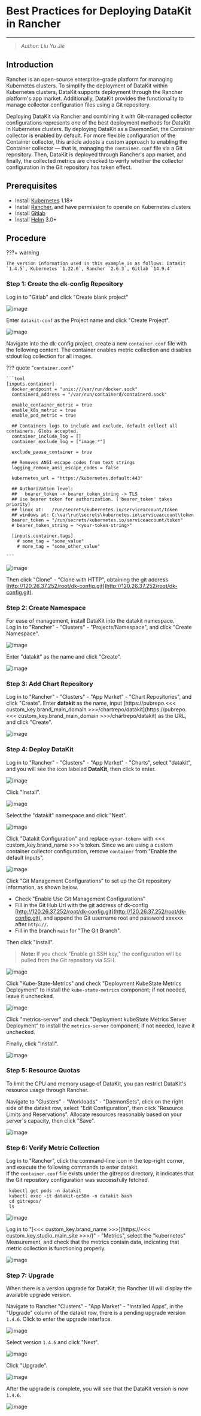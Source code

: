 # Best Practices for Deploying DataKit in Rancher

---

> _Author: Liu Yu Jie_

## Introduction

Rancher is an open-source enterprise-grade platform for managing Kubernetes clusters. To simplify the deployment of DataKit within Kubernetes clusters, DataKit supports deployment through the Rancher platform's app market. Additionally, DataKit provides the functionality to manage collector configuration files using a Git repository.

Deploying DataKit via Rancher and combining it with Git-managed collector configurations represents one of the best deployment methods for DataKit in Kubernetes clusters. By deploying DataKit as a DaemonSet, the Container collector is enabled by default. For more flexible configuration of the Container collector, this article adopts a custom approach to enabling the Container collector — that is, managing the `container.conf` file via a Git repository. Then, DataKit is deployed through Rancher's app market, and finally, the collected metrics are checked to verify whether the collector configuration in the Git repository has taken effect.

## Prerequisites

- Install [Kubernetes](https://kubernetes.io/docs/setup/production-environment/tools/) 1.18+
- Install [Rancher](https://rancher.com/docs/rancher/v2.6/en/installation/), and have permission to operate on Kubernetes clusters
- Install [Gitlab](https://about.gitlab.com/)
- Install [Helm](https://github.com/helm/helm) 3.0+

## Procedure

???+ warning

    The version information used in this example is as follows: DataKit `1.4.5`, Kubernetes `1.22.6`, Rancher `2.6.3`, Gitlab `14.9.4`

### Step 1: Create the dk-config Repository

Log in to "Gitlab" and click "Create blank project"

![image](../images/rancher-install-1.png)

Enter `datakit-conf` as the Project name and click "Create Project".

![image](../images/rancher-install-2.png)

Navigate into the dk-config project, create a new `container.conf` file with the following content. The container enables metric collection and disables stdout log collection for all images.

??? quote "`container.conf`"

    ```toml
    [inputs.container]
      docker_endpoint = "unix:///var/run/docker.sock"
      containerd_address = "/var/run/containerd/containerd.sock"

      enable_container_metric = true
      enable_k8s_metric = true
      enable_pod_metric = true

      ## Containers logs to include and exclude, default collect all containers. Globs accepted.
      container_include_log = []
      container_exclude_log = ["image:*"]

      exclude_pause_container = true

      ## Removes ANSI escape codes from text strings
      logging_remove_ansi_escape_codes = false

      kubernetes_url = "https://kubernetes.default:443"

      ## Authorization level:
      ##   bearer_token -> bearer_token_string -> TLS
      ## Use bearer token for authorization. ('bearer_token' takes priority)
      ## linux at:   /run/secrets/kubernetes.io/serviceaccount/token
      ## windows at: C:\var\run\secrets\kubernetes.io\serviceaccount\token
      bearer_token = "/run/secrets/kubernetes.io/serviceaccount/token"
      # bearer_token_string = "<your-token-string>"

      [inputs.container.tags]
        # some_tag = "some_value"
        # more_tag = "some_other_value"

    ```

![image](../images/rancher-install-3.png)

Then click "Clone" - "Clone with HTTP", obtaining the git address [http://120.26.37.252/root/dk-config.git](http://120.26.37.252/root/dk-config.git).

### Step 2: Create Namespace

For ease of management, install DataKit into the datakit namespace.<br/>
Log in to "Rancher" - "Clusters" - "Projects/Namespace", and click "Create Namespace".

![image](../images/rancher-install-4.png)

Enter "datakit" as the name and click "Create".

![image](../images/rancher-install-5.png)

### Step 3: Add Chart Repository

Log in to "Rancher" - "Clusters" - "App Market" - "Chart Repositories", and click "Create". Enter **datakit** as the name, input [https://pubrepo.<<< custom_key.brand_main_domain >>>/chartrepo/datakit](https://pubrepo.<<< custom_key.brand_main_domain >>>/chartrepo/datakit) as the URL, and click "Create".

![image](../images/rancher-install-6.png)

### Step 4: Deploy DataKit

Log in to "Rancher" - "Clusters" - "App Market" - "Charts", select "datakit", and you will see the icon labeled **DataKit**, then click to enter.

![image](../images/rancher-install-7.png)

Click "Install".

![image](../images/rancher-install-8.png)

Select the "datakit" namespace and click "Next".

![image](../images/rancher-install-9.png)

Click "Datakit Configuration" and replace `<your-token>` with <<< custom_key.brand_name >>>'s token. Since we are using a custom container collector configuration, remove `container` from "Enable the default Inputs".

![image](../images/rancher-install-10.png)

Click "Git Management Configurations" to set up the Git repository information, as shown below.

- Check "Enable Use Git Management Configurations"
- Fill in the Git Hub Url with the git address of dk-config [http://120.26.37.252/root/dk-config.git](http://120.26.37.252/root/dk-config.git), and append the Git username root and password xxxxxx after `http://`.
- Fill in the branch `main` for "The Git Branch".

Then click "Install".

> **Note:** If you check "Enable git SSH key," the configuration will be pulled from the Git repository via SSH.

![image](../images/rancher-install-11.png)

Click "Kube-State-Metrics" and check "Deployment KubeState Metrics Deployment" to install the `kube-state-metrics` component; if not needed, leave it unchecked.

![image](../images/rancher-install-12.png)

Click "metrics-server" and check "Deployment kubeState Metrics Server Deployment" to install the `metrics-server` component; if not needed, leave it unchecked.

Finally, click "Install".

![image](../images/rancher-install-13.png)

### Step 5: Resource Quotas

To limit the CPU and memory usage of DataKit, you can restrict DataKit's resource usage through Rancher.

Navigate to "Clusters" - "Workloads" - "DaemonSets", click on the right side of the datakit row, select "Edit Configuration", then click "Resource Limits and Reservations". Allocate resources reasonably based on your server's capacity, then click "Save".

![image](../images/rancher-install-14.png)

### Step 6: Verify Metric Collection

Log in to "Rancher", click the command-line icon in the top-right corner, and execute the following commands to enter datakit.<br/>
If the `container.conf` file exists under the gitrepos directory, it indicates that the Git repository configuration was successfully fetched.

```shell
 kubectl get pods -n datakit
 kubectl exec -it datakit-qc58m -n datakit bash
 cd gitrepos/
 ls
```

![image](../images/rancher-install-15.png)

Log in to "[<<< custom_key.brand_name >>>](https://<<< custom_key.studio_main_site >>>/)" - "Metrics", select the "kubernetes" Measurement, and check that the metrics contain data, indicating that metric collection is functioning properly.

![image](../images/rancher-install-16.png)

### Step 7: Upgrade

When there is a version upgrade for DataKit, the Rancher UI will display the available upgrade version.

Navigate to Rancher "Clusters" - "App Market" - "Installed Apps", in the "Upgrade" column of the datakit row, there is a pending upgrade version `1.4.6`. Click to enter the upgrade interface.

![image](../images/rancher-install-17.png)

Select version `1.4.6` and click "Next".

![image](../images/rancher-install-18.png)

Click "Upgrade".

![image](../images/rancher-install-19.png)

After the upgrade is complete, you will see that the DataKit version is now `1.4.6`.

![image](../images/rancher-install-20.png)